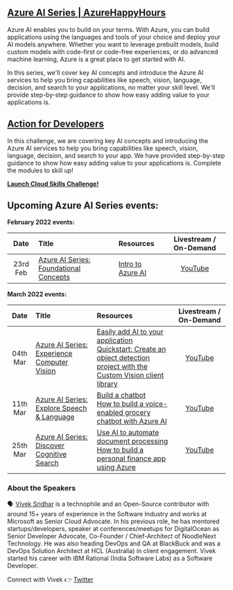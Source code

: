 ## [Azure AI Series | AzureHappyHours](https://aka.ms/AzureHappyHours)

Azure AI enables you to build on your terms. With Azure, you can build applications using the languages and tools of your choice and deploy your AI models anywhere. Whether you want to leverage prebuilt models, build custom models with code-first or code-free experiences, or do advanced machine learning, Azure is a great place to get started with AI.

In this series, we'll cover key AI concepts and introduce the Azure AI services to help you bring capabilities like speech, vision, language, decision, and search to your applications, no matter your skill level. We'll provide step-by-step guidance to show how easy adding value to your applications is.

## [Action for Developers](https://aka.ms/AzureHappyHours)

In this challenge, we are covering key AI concepts and introducing the Azure AI services to help you bring capabilities like speech, vision, language, decision, and search to your app. We have provided step-by-step guidance to show how easy adding value to your applications is. Complete the modules to skill up!

[**Launch Cloud Skills Challenge!**](https://aka.ms/AzureHappyHours)

## Upcoming Azure AI Series events:

**February 2022 events:**

|     Date   |    Title    | Resources | Livestream / On-Demand |
|     :---:  | :---       | :---     | :---: |
| 23rd Feb | [Azure AI Series: Foundational Concepts](https://www.meetup.com/microsoft-reactor-bengaluru/events/283375772/)  |  [Intro to Azure AI](https://azure.microsoft.com/resources/videos/?wt.mc_id=github_azurehappyhours_webinar_reactor) | [YouTube](https://aka.ms/Az-AISeries-23/02) |

**March 2022 events:**

|     Date   |    Title    | Resources | Livestream / On-Demand |
|     :---:    | :---           | :---       | :---: |
| 04th Mar | [Azure AI Series: Experience Computer Vision](https://www.meetup.com/microsoft-reactor-bengaluru/events/283602135/)  |  [Easily add AI to your application](https://azure.microsoft.com/resources/videos/?wt.mc_id=github_azurehappyhours_webinar_reactor) <br/> [Quickstart: Create an object detection project with the Custom Vision client library](https://docs.microsoft.com/azure/cognitive-services/custom-vision-service/quickstarts/object-detection?pivots=programming-language-csharp&tabs=visual-studio&wt.mc_id=github_azurehappyhours_webinar_reactor) | [YouTube](https://aka.ms/AzAISeries-4/3) |
| 11th Mar | [Azure AI Series: Explore Speech & Language](https://www.meetup.com/microsoft-reactor-bengaluru/events/283602245/)  |  [Build a chatbot](https://azure.microsoft.com/resources/videos/?wt.mc_id=github_azurehappyhours_webinar_reactor) <br/> [How to build a voice-enabled grocery chatbot with Azure AI](https://techcommunity.microsoft.com/t5/azure-ai-blog/how-to-build-a-voice-enabled-grocery-chatbot-with-azure-ai/ba-p/2096079?OCID=AID3024570&wt.mc_id=github_azurehappyhours_webinar_reactor) | [YouTube](https://aka.ms/AzAISeries-11/3) |
| 25th Mar | [Azure AI Series: Discover Cognitive Search](https://www.meetup.com/microsoft-reactor-bengaluru/events/283602918/)  |  [Use AI to automate document processing](https://azure.microsoft.com/resources/videos/?wt.mc_id=github_azurehappyhours_webinar_reactor) <br/> [How to build a personal finance app using Azure](https://techcommunity.microsoft.com/t5/azure-ai-blog/how-to-build-a-personal-finance-app-using-azure/ba-p/2088995?OCID=AID3024570&wt.mc_id=github_azurehappyhours_webinar_reactor) | [YouTube](https://aka.ms/AzAISeries-25/3) |

### About the Speakers

:speaking_head: [Vivek Sridhar](https://twitter.com/vivek_sridhar) is a technophile and an Open-Source contributor with around 15+ years of experience in the Software Industry and works at Microsoft as Senior Cloud Advocate. In his previous role, he has mentored startups/developers, speaker at conferences/meetups for DigitalOcean as Senior Developer Advocate, Co-Founder / Chief-Architect of NoodleNext Technology. He was also heading DevOps and QA at BlackBuck and was a DevOps Solution Architect at HCL (Australia) in client engagement. Vivek started his career with IBM Rational (India Software Labs) as a Software Developer.

Connect with Vivek 👉 [Twitter](https://twitter.com/vivek_sridhar)
